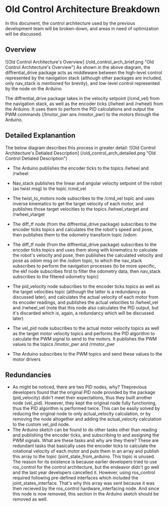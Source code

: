 # Old Control Architecture Breakdown
In this document, the control architecture used by the previous development team will be broken-down, and areas in need of optimization will be discussed.


## Overview
![Old Control Architecture's Overview] (/old_control_arch_brief.png "Old Control Architecture's Overview") 
As shown in the above diagram, the diffrential_drive package acts as middleware between the high-level control represented by the navigation stack (although other packages are included, only nav_stack is mentioned for brevity), and low-level control represented by the node on the Arduino

The diffrential_drive package takes in the velocity setpoint (/cmd_vel) from the navigation stack, as well as the encoder ticks (/lwheel and /rwheel) from the Arduino. It uses them to perform the PID calculations and output the PWM commands (/lmotor_pwr ans /rmotor_pwr) to the motors through the Arduino.


## Detailed Explanantion
The below diagram describes this process in greater detail:
![Old Control Architecture's Detialed Description] (/old_control_arch_detailed.png "Old Control Detialed Description") 

- The Arduino publishes the encoder ticks to the topics /lwheel and /rwheel
- Nav_stack publishes the linear and angular velocity setpoint of the robot (as twist msg) to the topic /cmd_vel
- The twist_to_motors node subscribes to the /cmd_vel topic and uses inverse kinematics to get the target velocity of each motor, and publishes those target velocities to the topics /lwheel_vtarget and /rwheel_vtarget

- The diff_tf node (from the diffrential_drive package) subscribes to the encoder ticks topics and calculates the the robot's speed and pose, then publishes them to the odometry transform topic /odom
- The diff_tf node (from the diffrential_drive package) subscribes to the encoder ticks topics and uses them along with kinematics to calculate the robot's velocity and pose, then publishes the calculated velocity and pose as odom msg on the /odom topic, to which the nav_stack subscribes to perform the navigation processes (to be more specific, the ekf node subscribes first to filter the odometry data, then nav_stack subscribes to the filtered odometry topic)

- The pid_velocity node subscribes to the encoder ticks topics as well as the  target velocities topic (although the latter is a redundancy as discussed later), and calculates the actual velocity of each motor from its encoder readings, and publishes the actual velocities to /lwheel_vel and /rwheel_vel (note that this node also calculates the PID output, but it's discarded which is, again, a redundancy which will be discussed later)
- The vel_pid node subscribes to the actual motor velocity topics as well as the target motor velocity topics and performs the PID algorithm to calculate the PWM signal to send to the motors. It publishes the PWM values to the topics /lmotor_pwr and /rmotor_pwr

- The Arduino subscribes to the PWM topics and send these values to the motor drivers


## Redundancies
- As might be noticed, there are two PID nodes, why? Theprevious developers found that the original PID node provided by the package (pid_velocity) didn't meet their expectations, thus they built another node (vel_pid). However, they kept the original node fully functioning, thus the PID algorithm is performed twice. This can be easily solved by reducing the original node to only actual_velocity calculation, or by removing the node altogether and adding the actual_velocity calculation to the custom vel_pid node.
- The Arduino sketch can be found to do other tasks other than reading and publishing the encoder ticks, and subscribing to and assigning the PWM signals. What are these tasks and why are they there? These are redundant tasks that basically uses the encoder ticks to calculate the rotational velocity of each motor and puts them in an array and publish this array to the topic /joint_state_from_arduino. This topic is unused. The reason for its existence is because earlier developers tried to use ros_control for the control architecture, but the endeavor didn't go well and the last year developers cancelled it. However, using ros_control required following pre-defined interfaces which included the joint_states_interface. That's why this array was sent because it was then recieved by the ros_control hardware_interfacing node. And since this node is now removed, this section in the Arduino sketch should be removed as well.
